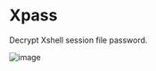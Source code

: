 # Xpass

Decrypt Xshell session file password.

![image](https://github.com/ssmmtt/Xpass/assets/16244320/f784fc30-6e32-473d-a0cf-e7884730e9e2)
